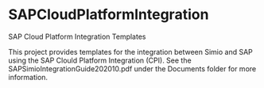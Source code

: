 # SAPCloudPlatformIntegration
SAP Cloud Platform Integration Templates

This project provides templates for the integration between Simio and SAP using the SAP Clould Platform Integration (CPI).  See the SAPSimioIntegrationGuide202010.pdf under the Documents folder for more information.
